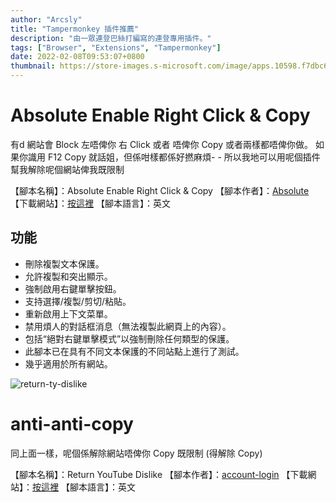 ```yaml
---
author: "Arcsly"
title: "Tampermonkey 插件推薦"
description: "由一眾連登巴絲打編寫的連登專用插件。"
tags: ["Browser", "Extensions", "Tampermonkey"]
date: 2022-02-08T09:53:07+0800
thumbnail: https://store-images.s-microsoft.com/image/apps.10598.f7dbc670-57ef-4f66-932b-7a8786594577.1e93160d-1a0b-42ef-92b3-7f652ab8df5d.53667ef4-de3b-4e5b-9180-dde1c0603435
---
```


# Absolute Enable Right Click & Copy

有d 網站會 Block 左唔俾你 右 Click 或者 唔俾你 Copy 或者兩樣都唔俾你做。
如果你識用 F12 Copy 就話姐，但係咁樣都係好撚麻煩- -
所以我地可以用呢個插件 幫我解除呢個網站俾我既限制

【腳本名稱】：Absolute Enable Right Click & Copy
【腳本作者】：[Absolute](https://greasyfork.org/en/users/71477-absolute)
【下載網站】：[按這裡](https://greasyfork.org/en/scripts/23772-absolute-enable-right-click-copy)
【腳本語言】：英文

## 功能

- 刪除複製文本保護。
- 允許複製和突出顯示。
- 強制啟用右鍵單擊按鈕。
- 支持選擇/複製/剪切/粘貼。
- 重新啟用上下文菜單。
- 禁用煩人的對話框消息（無法複製此網頁上的內容）。
- 包括“絕對右鍵單擊模式”以強制刪除任何類型的保護。
- 此腳本已在具有不同文本保護的不同站點上進行了測試。
- 幾乎適用於所有網站。

![return-ty-dislike](../../images/Browser/Tampermonkey-extensions-others/enable-rcandc.png)


# anti-anti-copy

同上面一樣，呢個係解除網站唔俾你 Copy 既限制 (得解除 Copy)

【腳本名稱】：Return YouTube Dislike
【腳本作者】：[account-login](https://greasyfork.org/en/users/7949-account-login)
【下載網站】：[按這裡](https://greasyfork.org/en/scripts/7197-anti-anti-copy)
【腳本語言】：英文